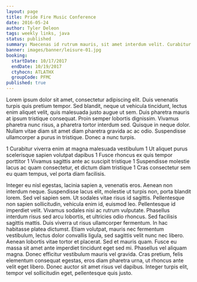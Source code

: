```yaml
---
layout: page
title: Pride Fire Music Conference
date: 2016-05-24
author: Tyler Deleon
tags: weekly links, java
status: published
summary: Maecenas id rutrum mauris, sit amet interdum velit. Curabitur vulputate.
banner: images/banner/leisure-01.jpg
booking:
  startDate: 10/17/2017
  endDate: 10/19/2017
  ctyhocn: ATLATHX
  groupCode: PFMC
published: true
---
```

Lorem ipsum dolor sit amet, consectetur adipiscing elit. Duis venenatis turpis quis pretium tempor. Sed blandit, neque ut vehicula tincidunt, lectus enim aliquet velit, quis malesuada justo augue ut sem. Duis pharetra mauris at ipsum tristique consequat. Proin semper lobortis dignissim. Vivamus pharetra nunc risus, a pharetra tortor interdum sed. Quisque in neque dolor. Nullam vitae diam sit amet diam pharetra gravida ac ac odio. Suspendisse ullamcorper a purus in tristique. Donec a nunc turpis.

1 Curabitur viverra enim at magna malesuada vestibulum
1 Ut aliquet purus scelerisque sapien volutpat dapibus
1 Fusce rhoncus ex quis tempor porttitor
1 Vivamus sagittis ante ac suscipit tristique
1 Suspendisse molestie lacus ac quam consectetur, et dictum diam tristique
1 Cras consectetur sem eu quam tempus, vel porta diam facilisis.

Integer eu nisl egestas, lacinia sapien a, venenatis eros. Aenean non interdum neque. Suspendisse lacus elit, molestie ut turpis non, porta blandit lorem. Sed vel sapien sem. Ut sodales vitae risus id sagittis. Pellentesque non sapien sollicitudin, vehicula enim id, euismod leo. Pellentesque id imperdiet velit.
Vivamus sodales nisi ac rutrum vulputate. Phasellus interdum risus sed arcu lobortis, et ultricies odio rhoncus. Sed facilisis sagittis mattis. Duis viverra ut risus ullamcorper fermentum. In hac habitasse platea dictumst. Etiam volutpat, mauris nec fermentum vestibulum, lectus dolor convallis ligula, sed sagittis velit nunc nec libero. Aenean lobortis vitae tortor et placerat. Sed et mauris quam. Fusce eu massa sit amet ante imperdiet tincidunt eget sed mi. Phasellus vel aliquam magna. Donec efficitur vestibulum mauris vel gravida. Cras pretium, felis elementum consequat egestas, eros diam pharetra urna, ut rhoncus ante velit eget libero. Donec auctor sit amet risus vel dapibus. Integer turpis elit, tempor vel sollicitudin eget, pellentesque quis justo.

